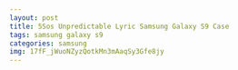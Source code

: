 ```yaml
---
layout: post
title: 5Sos Unpredictable Lyric Samsung Galaxy S9 Case
tags: samsung galaxy s9
categories: samsung
img: 17fF_jWuoNZyzQotkMn3mAaqSy3Gfe8jy
---
```

